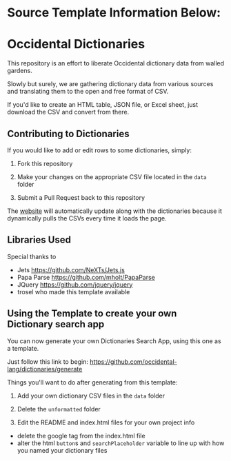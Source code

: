 # Source Template Information Below:

# Occidental Dictionaries

This repository is an effort to liberate Occidental dictionary data from walled gardens.

Slowly but surely, we are gathering dictionary data from various sources and translating them to the open and free format of CSV.

If you'd like to create an HTML table, JSON file, or Excel sheet, just download the CSV and convert from there.

## Contributing to Dictionaries 

If you would like to add or edit rows to some dictionaries, simply:

1. Fork this repository

2. Make your changes on the appropriate CSV file located in the `data` folder

3. Submit a Pull Request back to this repository

The [website](http://occidental-lang.com/dictionaries) will automatically update along with the dictionaries because it dynamically pulls the CSVs every time it loads the page.

## Libraries Used

Special thanks to 

- Jets https://github.com/NeXTs/Jets.js
- Papa Parse https://github.com/mholt/PapaParse
- JQuery https://github.com/jquery/jquery
- trosel who made this template available

## Using the Template to create your own Dictionary search app

You can now generate your own Dictionaries Search App, using this one as a template. 

Just follow this link to begin: https://github.com/occidental-lang/dictionaries/generate

Things you'll want to do after generating from this template:

1. Add your own dictionary CSV files in the `data` folder

2. Delete the `unformatted` folder

3. Edit the README and index.html files for your own project info

- delete the google tag from the index.html file
- alter the html `button`s and `searchPlaceholder` variable to line up with how you named your dictionary files
